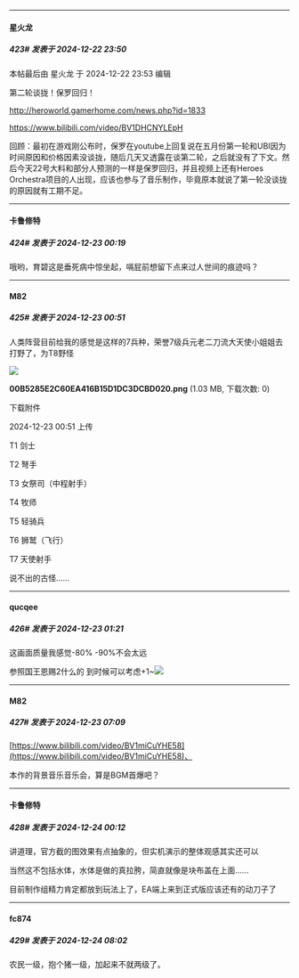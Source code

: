 ﻿
*****

####  星火龙  
##### 423#       发表于 2024-12-22 23:50

 本帖最后由 星火龙 于 2024-12-22 23:53 编辑 

第二轮谈拢！保罗回归！

http://heroworld.gamerhome.com/news.php?id=1833

https://www.bilibili.com/video/BV1DHCNYLEpH

回顾：最初在游戏刚公布时，保罗在youtube上回复说在五月份第一轮和UBI因为时间原因和价格因素没谈拢，随后几天又透露在谈第二轮，之后就没有了下文。然后今天22号大料和部分人预测的一样是保罗回归，并且视频上还有Heroes Orchestra项目的人出现，应该也参与了音乐制作，毕竟原本就说了第一轮没谈拢的原因就有工期不足。


*****

####  卡鲁修特  
##### 424#       发表于 2024-12-23 00:19

哦哟，育碧这是垂死病中惊坐起，嗝屁前想留下点来过人世间的痕迹吗？


*****

####  M82  
##### 425#       发表于 2024-12-23 00:51

人类阵营目前给我的感觉是这样的7兵种，荣誉7级兵元老二刀流大天使小姐姐去打野了，为T8野怪

<img src="https://img.saraba1st.com/forum/202412/23/005152yv4j8b4jy35c5kz5.png" referrerpolicy="no-referrer">

<strong>00B5285E2C60EA416B15D1DC3DCBD020.png</strong> (1.03 MB, 下载次数: 0)

下载附件

2024-12-23 00:51 上传

T1 剑士

T2 弩手

T3 女祭司（中程射手）

T4 牧师

T5 轻骑兵

T6 狮鹫（飞行）

T7 天使射手

说不出的古怪……


*****

####  qucqee  
##### 426#       发表于 2024-12-23 01:21

这画面质量我感觉-80% -90%不会太远

参照国王恩赐2什么的 到时候可以考虑+1~<img src="https://static.saraba1st.com/image/smiley/face2017/048.png" referrerpolicy="no-referrer">


*****

####  M82  
##### 427#       发表于 2024-12-23 07:09

[https://www.bilibili.com/video/BV1miCuYHE58](https://www.bilibili.com/video/BV1miCuYHE58)、

本作的背景音乐音乐会，算是BGM首爆吧？


*****

####  卡鲁修特  
##### 428#       发表于 2024-12-24 00:12

讲道理，官方截的图效果有点抽象的，但实机演示的整体观感其实还可以

当然这不包括水体，水体是做的真拉胯，简直就像是块布盖在上面......

目前制作组精力肯定都放到玩法上了，EA端上来到正式版应该还有的动刀子了


*****

####  fc874  
##### 429#       发表于 2024-12-24 08:02

农民一级，抱个猪一级，加起来不就两级了。

